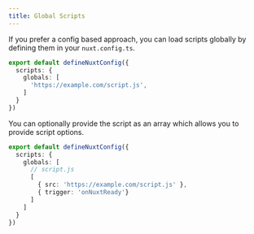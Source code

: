 ```yaml
---
title: Global Scripts
---
```


If you prefer a config based approach, you can load scripts globally by defining them in your `nuxt.config.ts`.

```ts
export default defineNuxtConfig({
  scripts: {
    globals: [
      'https://example.com/script.js',
    ]
  }
})
```

You can optionally provide the script as an array which allows you to provide script options.

```ts
export default defineNuxtConfig({
  scripts: {
    globals: [
      // script.js
      [
        { src: 'https://example.com/script.js' },
        { trigger: 'onNuxtReady'}
      ]
    ]
  }
})
```
